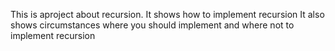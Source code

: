 This is aproject about recursion.
It shows how to implement recursion
It also shows circumstances where you should implement and where not to implement recursion
